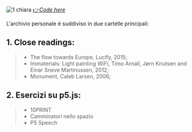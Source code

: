 ![1 chiara](https://user-images.githubusercontent.com/67184943/168162209-c6ea4400-3a83-4b5b-8951-d0279eb8d920.png) 
[:point_right:*Code here*](https://editor.p5js.org/guiduc/full/D59d-Etgf)

L'archivio personale è suddiviso in due cartelle principali:

## 1. Close readings:
> - The flow towards Europe, Lucify, 2015;
> - Immaterials: Light painting WiFi, Timo Arnall, Jørn Knutsen and Einar Sneve Martinussen, 2012;
> - Monument, Caleb Larsen, 2006;

## 2. Esercizi su p5.js:
> - 10PRINT
> - Camminatori nello spazio
> - P5 Speech
